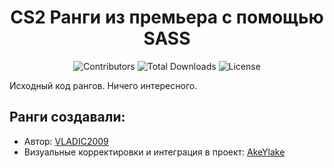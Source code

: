 <h1 align="center">CS2 Ранги из премьера с помощью SASS</h1>

<p align="center">
<img src="https://img.shields.io/github/contributors/Uximy/Madness-Project-React?color=dark-green" alt="Contributors">
<img src="https://img.shields.io/github/downloads/Uximy/Madness-Project-React/total" alt="Total Downloads">
<img src="https://img.shields.io/badge/license-MIT-green" alt="License">
</p>

Исходный код рангов. Ничего интересного.

## Ранги создавали:
- Автор: [VLADIC2009](https://github.com/StarForge33)
- Визуальные корректировки и интеграция в проект: [AkeYlake](https://github.com/AkeYlake)
